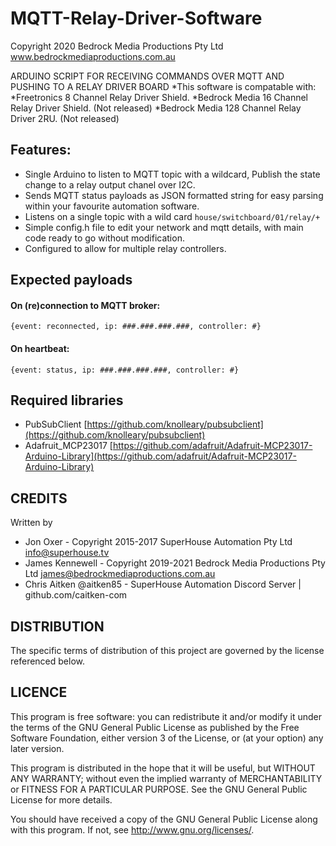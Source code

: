 # MQTT-Relay-Driver-Software
Copyright 2020 Bedrock Media Productions Pty Ltd www.bedrockmediaproductions.com.au


ARDUINO SCRIPT FOR RECEIVING COMMANDS OVER MQTT AND PUSHING TO A RELAY DRIVER BOARD
*This software is compatable with:
*Freetronics      8 Channel Relay Driver Shield.
*Bedrock Media    16 Channel Relay Driver Shield.   (Not released)
*Bedrock Media    128 Channel Relay Driver 2RU.  (Not released)
## Features:

* Single Arduino to listen to MQTT topic with a wildcard, Publish the state change to a relay output chanel over I2C.
* Sends MQTT status payloads as JSON formatted string for easy parsing within your favourite automation software.
* Listens on a single topic with a wild card `house/switchboard/01/relay/+`
* Simple config.h file to edit your network and mqtt details, with main code ready to go without modification.
* Configured to allow for multiple relay controllers.

## Expected payloads
#### On (re)connection to MQTT broker:

`{event: reconnected, ip: ###.###.###.###, controller: #}`


#### On heartbeat:

`{event: status, ip: ###.###.###.###, controller: #}`

## Required libraries
* PubSubClient [https://github.com/knolleary/pubsubclient](https://github.com/knolleary/pubsubclient)
* Adafruit_MCP23017 [https://github.com/adafruit/Adafruit-MCP23017-Arduino-Library](https://github.com/adafruit/Adafruit-MCP23017-Arduino-Library)

## CREDITS
Written by 
* Jon Oxer               - Copyright 2015-2017 SuperHouse Automation Pty Ltd <info@superhouse.tv>
* James Kennewell        - Copyright 2019-2021 Bedrock Media Productions Pty Ltd <james@bedrockmediaproductions.com.au>
* Chris Aitken @aitken85 - SuperHouse Automation Discord Server | github.com/caitken-com

## DISTRIBUTION
The specific terms of distribution of this project are governed by the license referenced below.

## LICENCE
This program is free software: you can redistribute it and/or modify it under the terms of the GNU General Public License as published by
 the Free Software Foundation, either version 3 of the License, or (at your option) any later version.

This program is distributed in the hope that it will be useful, but WITHOUT ANY WARRANTY; without even the implied warranty of
 MERCHANTABILITY or FITNESS FOR A PARTICULAR PURPOSE. See the GNU General Public License for more details.

You should have received a copy of the GNU General Public License along with this program. If not, see <http://www.gnu.org/licenses/>.
